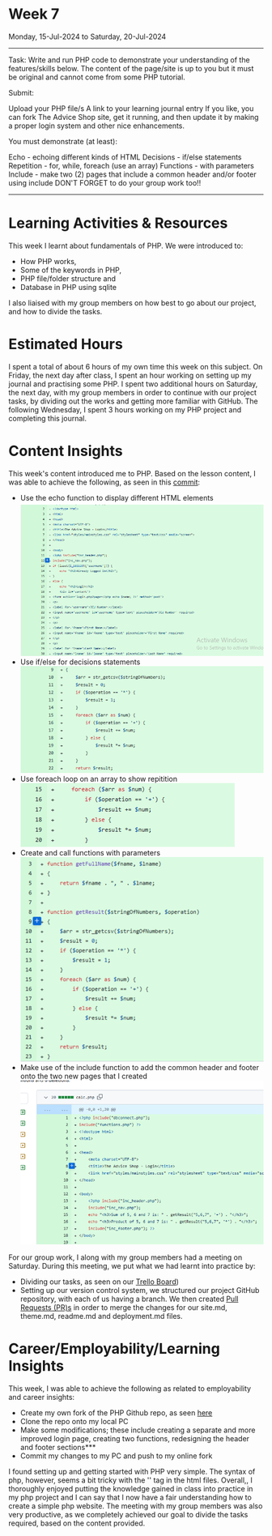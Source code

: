 # Week 7
Monday, 15-Jul-2024 to Saturday, 20-Jul-2024

****************************************
Task: Write and run PHP code to demonstrate your understanding of the features/skills below. The content of the page/site is up to you but it must be original and cannot come from some PHP tutorial.

Submit:

Upload your PHP file/s
A link to your learning journal entry
If you like, you can fork The Advice Shop site, get it running, and then update it by making a proper login system and other nice enhancements.

You must demonstrate (at least):

Echo - echoing different kinds of HTML
Decisions - if/else statements
Repetition - for, while, foreach (use an array)
Functions - with parameters
Include - make two (2) pages that include a common header and/or footer using include
DON'T FORGET to do your group work too!!
****************************************

# Learning Activities & Resources
This week I learnt about fundamentals of PHP. We were introduced to:
* How PHP works,
* Some of the keywords in PHP,
* PHP file/folder structure and
* Database in PHP using sqlite

I also liaised with my group members on how best to go about our project, and how to divide the tasks.

# Estimated Hours
I spent a total of about 6 hours of my own time this week on this subject. On Friday, the next day after class, I spent an hour working on setting up my journal and practising some PHP. I spent two additional hours on Saturday, the next day, with my group members in order to continue with our project tasks, by dividing out the works and getting more familiar with GitHub. The following Wednesday, I spent 3 hours working on my PHP project and completing this journal.

# Content Insights
This week's content introduced me to PHP. Based on the lesson content, I was able to achieve the following, as seen in this [commit](https://github.com/onegeniuslykdat/sample-cp5637-theadviceshop/commit/c585fd0f92746c295e71962c48bb3af31733d84c):
* Use the echo function to display different HTML elements
![The use of echo](images/echo.png)
* Use if/else for decisions statements
 ![The use of if-else](images/ifElse.png) 
* Use foreach loop on an array to show repitition
![The use of for-each](images/forEach.png)
* Create and call functions with parameters
![The use of functions](images/functions.png)
* Make use of the include function to add the common header and footer onto the two new pages that I created
![The use of include](images/include.png)

For our group work, I along with my group members had a meeting on Saturday. During this meeting, we put what we had learnt into practice by:
* Dividing our tasks, as seen on our [Trello Board](https://trello.com/b/8iJMbw7E/cp5637-group-2-project-work))
* Setting up our version control system, we structured our project GitHub repository, with each of us having a branch. We then created [Pull Requests (PR)s](https://github.com/onegeniuslykdat/CP5637_GROUP2_STUDETBOARDWEBSITE/pulls?q=is%3Apr+is%3Aclosed) in order to merge the changes for our site.md, theme.md, readme.md and deployment.md files.

# Career/Employability/Learning Insights
This week, I was able to achieve the following as related to employability and career insights:
* Create my own fork of the PHP Github repo, as seen [here](https://github.com/onegeniuslykdat/sample-cp5637-theadviceshop)
* Clone the repo onto my local PC
* Make some modifications; these include creating a separate and more improved login page, creating two functions, redesigning the header and footer sections***
* Commit my changes to my PC and push to my online fork

I found setting up and getting started with PHP very simple. The syntax of php, however, seems a bit tricky with the '<?php ?>' tag in the html files. Overall,, I thoroughly enjoyed putting the knowledge gained in class into practice in my php project and I can say that I now have a fair understanding how to create a simple php website. The meeting with my group members was also very productive, as we completely achieved our goal to divide the tasks required, based on the content provided.
